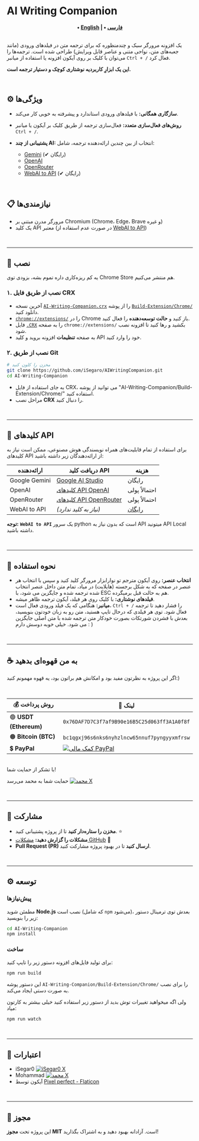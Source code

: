 # AI Writing Companion

<div align="center">
    <strong>
        • <a href="./README.md">English</a> | 
        • <a href="./README.FA.MD">فارسی</a>
    </strong>
</div>

<br>

یک افزونه مرورگر سبک و چندمنظوره که برای ترجمه متن در فیلدهای ورودی (مانند جعبه‌های متن، نواحی متنی و عناصر قابل ویرایش) طراحی شده است. ترجمه‌ها را می‌توان با کلیک بر روی آیکون افزونه یا استفاده از میانبر `Ctrl + /` فعال کرد.

**این یک ابزارِ کاربردیه نوشتاری کوچک و دستیار ترجمه است.**

<br>

## ⚙️ ویژگی‌ها

- **سازگاری همگانی:** با فیلدهای ورودی استاندارد و پیشرفته به خوبی کار می‌کند.
- **روش‌های فعال‌سازی متعدد:** فعال‌سازی ترجمه از طریق کلیک بر آیکون یا میانبر `Ctrl + /`.
- **پشتیبانی از چند AI:** انتخاب از بین چندین ارائه‌دهنده ترجمه، شامل:

  - [Gemini][gemini-url] (✔ رایگان)
  - [OpenAI][openai-url]
  - [OpenRouter][openrouter-url]
  - [WebAI to API][webai-to-api-url] (✔ رایگان)

<br>

## 📋 نیازمندی‌ها

- مرورگر مدرن مبتنی بر Chromium (Chrome، Edge، Brave و غیره)
- یک کلید API معتبر (در صورت عدم استفاده از [WebAI to API][webai-to-api-url])

<br>

---

## 🔧 نصب

یه کم ریزه‌کاری داره تموم بشه، بزودی توی Chrome Store هم منتشر می‌کنیم.

### ۱. نصب از طریق فایل CRX

- آخرین نسخه [`AI-Writing-Companion.crx`][crx-download-url] را از پوشه [`Build-Extension/Chrome/`][chrome-build-folder-url] دانلود کنید.
- [`chrome://extensions/`][chrome-extensions-url] را در Chrome باز کنید و **حالت توسعه‌دهنده** را فعال کنید.
- فایل [`.CRX`][crx-download-url] را به صفحه `chrome://extensions/` بکشید و رها کنید تا افزونه نصب شود.
- به صفحه **تنظیمات** افزونه بروید و کلید API خود را وارد کنید.

### ۲. نصب از طریق Git

```bash
# مخزن را کلون کنید
git clone https://github.com/iSegaro/AIWritingCompanion.git
cd AI-Writing-Companion
```

- به جای استفاده از فایل CRX، می توانید از پوشه "AI-Writing-Companion/Build-Extension/Chrome/" استفاده کنید.
- مراحل نصب **CRX** را دنبال کنید.

<br>

---

## 🔑 کلیدهای API

برای استفاده از تمام قابلیت‌های همراه نویسندگی هوش مصنوعی، ممکن است نیاز به کلیدهای API از ارائه‌دهندگان زیر داشته باشید:

| ارائه‌دهنده   | دریافت کلید API                                  | هزینه                      |
| ------------- | ------------------------------------------------ | -------------------------- |
| Google Gemini | [Google AI Studio][gemini-api-key-url]           | رایگان                     |
| OpenAI        | [کلیدهای API OpenAI][openai-api-key-url]         | احتمالاً پولی              |
| OpenRouter    | [کلیدهای API OpenRouter][openrouter-api-key-url] | احتمالاً پولی              |
| WebAI to API  | _(نیاز به کلید ندارد)_                           | [رایگان][webai-to-api-url] |

**توجه:** **`WebAI to API`** یک سرور python است که بدون نیاز به API میتونید API Local داشته باشید.

<br>

---

## 🎯 نحوه استفاده

- **انتخاب عنصر:** روی آیکون مترجم تو نوارابزار مرورگر کلید کنید و سپس با انتخاب هر عنصر در صفحه که به شکل برجسته (هایلایت) در میاد، تمام متن داخل عنصر انتخاب شده ترجمه شده و جایگزین می شود،
  با ESC هم به حالت قبل برمیگرده.
- **فیلدهای نوشتاری:** با کلیک روی هر فیلد، آیکون ترجمه ظاهر میشه.
- **میانبر:** هنگامی که یک فیلد ورودی فعال است، `Ctrl + /` را فشار دهید تا ترجمه فعال شود.
  توی هر فیلدی که درحال تایپ هستید، متن رو به زبان خودتون بنویسید، بعدش با فشردن شورتکات بصورت خودکار متن ترجمه شده با متن اصلی جایگزین می شود. خیلی خوبه دوسش دارم : )

<br>

---

## ☕ به من قهوه‌ای بدهید

اگر این پروژه به نظرتون مفید بود و امکانش هم براتون بود، یه قهوه مهمونم کنید:)

<br>

| 💰 روش پرداخت          | 🔗 لینک                                                                                                                                                            |
| ---------------------- | ------------------------------------------------------------------------------------------------------------------------------------------------------------------ |
| 🟢 **USDT (Ethereum)** | `0x76DAF7D7C3f7af9B90e16B5C25d063ff3A1A0f8f`                                                                                                                       |
| 🟠 **Bitcoin (BTC)**   | `bc1qgxj96s6nks6nyhzlncw65nnuf7pyngyyxmfrsw`                                                                                                                       |
| 💲 **PayPal**          | [![کمک مالی PayPal](https://img.shields.io/badge/Donate-Paypal-00457C?logo=paypal&labelColor=gold)](https://www.paypal.com/donate/?hosted_button_id=DUZBXEKUJGKLE) |

<br>
با تشکر از حمایت شما!

حمایت شما به محمد می‌رسد [![محمد X](<https://img.shields.io/badge/X%20(Twitter)-M_Khani65-green?style=flat&logo=x>)][mohammad-x-url]

<br>

---

## 🤝 مشارکت

- **مخزن را ستاره‌دار کنید** تا از پروژه پشتیبانی کنید. ⭐
- **مشکلات را گزارش دهید:** [مشکلات GitHub][github-issues-url] 🐞
- **Pull Request (PR) ارسال کنید** تا در بهبود پروژه مشارکت کنید.

<br>

---

## ⚙️ توسعه

### پیش‌نیازها

مطمئن شوید **Node.js** نصب است (که شامل `npm` می‌شود)، بعدش توی ترمینال دستور زیر را بنویسید:

```bash
cd AI-Writing-Companion
npm install
```

### ساخت

برای تولید فایل‌های افزونه دستور زیر را تایپ کنید:

```bash
npm run build
```

این دستور پوشه `AI-Writing-Companion/Build-Extension/Chrome/` را برای نصب به صورت دستی ایجاد می‌کند.

ولی اگه میخواهید تغییرات توش بدید از دستور زیر استفاده کنید خیلی بیشتر به کارتون میاد:

```bash
npm run watch
```

<br>

---

## 🎨 اعتبارات

- iSegar0 [![iSegar0 X](<https://img.shields.io/badge/X%20(Twitter)-iSegar0-blue?style=flat&logo=x>)](https://x.com/iSegar0/)
- Mohammad [![محمد X](<https://img.shields.io/badge/X%20(Twitter)-M_Khani65-blue?style=flat&logo=x>)](https://x.com/M_Khani65/)
- آیکون توسط [Pixel perfect - Flaticon][flaticon-url]

<br>

---

## 📜 مجوز

این پروژه تحت **مجوز MIT** است. آزادانه بهبود دهید و به اشتراک بگذارید!

[gemini-url]: https://gemini.com/
[openai-url]: https://chat.openai.com/
[openrouter-url]: https://openrouter.ai/
[webai-to-api-url]: https://github.com/Amm1rr/WebAI-to-API/
[crx-download-url]: https://github.com/iSegaro/AIWritingCompanion/raw/refs/heads/main/Build-Extension/Chrome/AI-Writing-Companion.crx
[chrome-build-folder-url]: https://github.com/iSegaro/AIWritingCompanion/raw/refs/heads/main/Build-Extension/Chrome/
[chrome-extensions-url]: chrome://extensions/
[gemini-api-key-url]: https://aistudio.google.com/apikey/
[openai-api-key-url]: https://platform.openai.com/api-keys/
[openrouter-api-key-url]: https://openrouter.ai/settings/keys/
[mohammad-x-url]: https://x.com/m_khani65/
[github-issues-url]: https://github.com/iSegaro/AIWritingCompanion/issues
[isegaro-x-url]: https://x.com/iSegar0/
[m-khani65-x-url]: https://x.com/M_Khani65/
[flaticon-url]: https://www.flaticon.com/free-icons/translate
